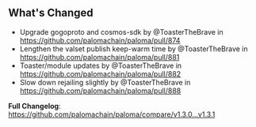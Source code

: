 ## What's Changed
* Upgrade gogoproto and cosmos-sdk by @ToasterTheBrave in https://github.com/palomachain/paloma/pull/874
* Lengthen the valset publish keep-warm time by @ToasterTheBrave in https://github.com/palomachain/paloma/pull/881
* Toaster/module updates by @ToasterTheBrave in https://github.com/palomachain/paloma/pull/882
* Slow down rejailing slightly by @ToasterTheBrave in https://github.com/palomachain/paloma/pull/888

**Full Changelog**: https://github.com/palomachain/paloma/compare/v1.3.0...v1.3.1

